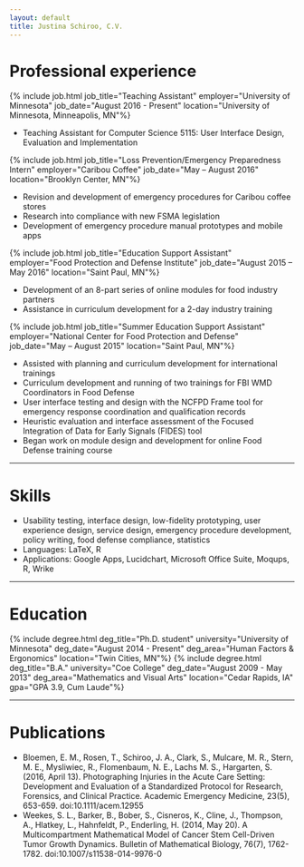 ```yaml
---
layout: default
title: Justina Schiroo, C.V.
---
```


# Professional experience #
{% include job.html job_title="Teaching Assistant"
                    employer="University of Minnesota"
                    job_date="August 2016 - Present"
                    location="University of Minnesota, Minneapolis, MN"%}
 - Teaching Assistant for Computer Science 5115: User Interface Design, Evaluation and Implementation

{% include job.html job_title="Loss Prevention/Emergency Preparedness Intern"
                    employer="Caribou Coffee"
                    job_date="May – August 2016"
                    location="Brooklyn Center, MN"%}
- Revision and development of emergency procedures for Caribou coffee stores
- Research into compliance with new FSMA legislation
- Development of emergency procedure manual prototypes and mobile apps

{% include job.html job_title="Education Support Assistant"
                    employer="Food Protection and Defense Institute"
                    job_date="August 2015 – May 2016"
                    location="Saint Paul, MN"%}
- Development of an 8-part series of online modules for food industry partners
- Assistance in curriculum development for a 2-day industry training

{% include job.html job_title="Summer Education Support Assistant"
                    employer="National Center for Food Protection and Defense"
                    job_date="May – August 2015"
                    location="Saint Paul, MN"%}
- Assisted with planning and curriculum development for international trainings
- Curriculum development and running of two trainings for FBI WMD Coordinators in Food Defense
- User interface testing and design with the NCFPD Frame tool for emergency response coordination and qualification records
- Heuristic evaluation and interface assessment of the Focused Integration of Data for Early Signals (FIDES) tool
- Began work on module design and development for online Food Defense training course

---------------------------

# Skills #

- Usability testing, interface design, low-fidelity prototyping, user experience design, service design, emergency procedure development, policy writing, food defense compliance, statistics
- Languages: LaTeX, R
- Applications: Google Apps, Lucidchart, Microsoft Office Suite, Moqups, R, Wrike

---------------------------

# Education #
{% include degree.html deg_title="Ph.D. student"
                       university="University of Minnesota"
                       deg_date="August 2014 - Present"
                       deg_area="Human Factors & Ergonomics"
                       location="Twin Cities, MN"%}
{% include degree.html deg_title="B.A."
                       university="Coe College"
                       deg_date="August 2009 - May 2013"
                       deg_area="Mathematics and Visual Arts"
                       location="Cedar Rapids, IA"
                       gpa="GPA 3.9, Cum Laude"%}

---------------------------

# Publications #

- Bloemen, E. M., Rosen, T., Schiroo, J. A., Clark, S., Mulcare, M. R., Stern, M. E., Mysliwiec, R., Flomenbaum, N. E., Lachs M. S., Hargarten, S. (2016, April 13). Photographing Injuries in the Acute Care Setting: Development and Evaluation of a Standardized Protocol for Research, Forensics, and Clinical Practice. Academic Emergency Medicine, 23(5), 653-659. doi:10.1111/acem.12955
- Weekes, S. L., Barker, B., Bober, S., Cisneros, K., Cline, J., Thompson, A., Hlatkey, L., Hahnfeldt, P., Enderling, H. (2014, May 20). A Multicompartment Mathematical Model of Cancer Stem Cell-Driven Tumor Growth Dynamics. Bulletin of Mathematical Biology, 76(7), 1762-1782. doi:10.1007/s11538-014-9976-0
